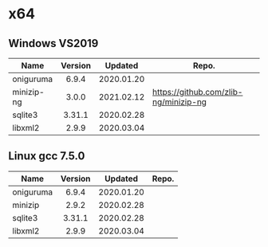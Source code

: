 # x64

## Windows VS2019

|    Name    | Version |  Updated   |                 Repo.                 |
| ---------- | :-----: | :--------: | ------------------------------------- |
| oniguruma  |  6.9.4  | 2020.01.20 |                                       |
| minizip-ng |  3.0.0  | 2021.02.12 | https://github.com/zlib-ng/minizip-ng |
| sqlite3    | 3.31.1  | 2020.02.28 |                                       |
| libxml2    |  2.9.9  | 2020.03.04 |                                       |

## Linux gcc 7.5.0

|   Name    | Version |  Updated   | Repo. |
| --------- | :-----: | :--------: | ----- |
| oniguruma |  6.9.4  | 2020.01.20 |       |
| minizip   |  2.9.2  | 2020.02.28 |       |
| sqlite3   | 3.31.1  | 2020.02.28 |       |
| libxml2   |  2.9.9  | 2020.03.04 |       |
